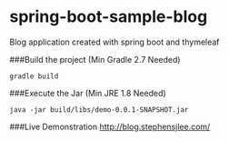 # spring-boot-sample-blog
Blog application created with spring boot and thymeleaf

###Build the project (Min Gradle 2.7 Needed)
```
gradle build
```
###Execute the Jar (Min JRE 1.8 Needed)
```
java -jar build/libs/demo-0.0.1-SNAPSHOT.jar
```

###Live Demonstration
http://blog.stephensjlee.com/
